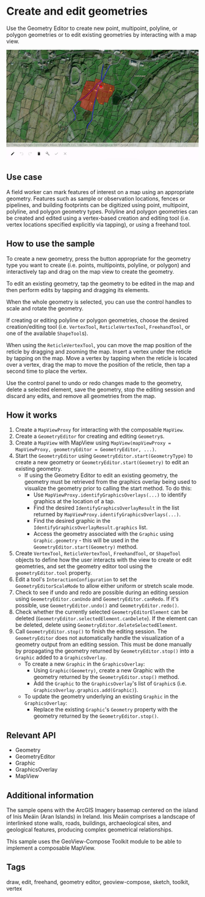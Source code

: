 # Create and edit geometries

Use the Geometry Editor to create new point, multipoint, polyline, or polygon geometries or to edit existing geometries by interacting with a map view.

![CreateAndEditGeometries](create-and-edit-geometries.png)

## Use case

A field worker can mark features of interest on a map using an appropriate geometry. Features such as sample or observation locations, fences or pipelines, and building footprints can be digitized using point, multipoint, polyline, and polygon geometry types. Polyline and polygon geometries can be created and edited using a vertex-based creation and editing tool (i.e. vertex locations specified explicitly via tapping), or using a freehand tool.

## How to use the sample

To create a new geometry, press the button appropriate for the geometry type you want to create (i.e. points, multipoints, polyline, or polygon) and interactively tap and drag on the map view to create the geometry.

To edit an existing geometry, tap the geometry to be edited in the map and then perform edits by tapping and dragging its elements.

When the whole geometry is selected, you can use the control handles to scale and rotate the geometry.

If creating or editing polyline or polygon geometries, choose the desired creation/editing tool (i.e. `VertexTool`, `ReticleVertexTool`, `FreehandTool`, or one of the available `ShapeTool`s).

When using the `ReticleVertexTool`, you can move the map position of the reticle by dragging and zooming the map. Insert a vertex under the reticle by tapping on the map. Move a vertex by tapping when the reticle is located over a vertex, drag the map to move the position of the reticle, then tap a second time to place the vertex.

Use the control panel to undo or redo changes made to the geometry, delete a selected element, save the geometry, stop the editing session and discard any edits, and remove all geometries from the map.

## How it works

1. Create a `MapViewProxy` for interacting with the composable `MapView`.
2. Create a `GeometryEditor` for creating and editing `Geometry`s.
3. Create a `MapView` with MapView using `MapView(mapViewProxy = MapViewProxy, geometryEditor = GeometryEditor, ...)`.
4. Start the `GeometryEditor` using `GeometryEditor.start(GeometryType)` to create a new geometry or `GeometryEditor.start(Geometry)` to edit an existing geometry.
    * If using the Geometry Editor to edit an existing geometry, the geometry must be retrieved from the graphics overlay being used to visualize the geometry prior to calling the start method. To do this:
        * Use `MapViewProxy.identifyGraphicsOverlays(...)` to identify graphics at the location of a tap.
        * Find the desired `IdentifyGraphicsOverlayResult` in the list returned by `MapViewProxy.identifyGraphicsOverlays(...)`.
        * Find the desired graphic in the `IdentifyGraphicsOverlayResult.graphics` list.
        * Access the geometry associated with the `Graphic` using `Graphic.geometry` - this will be used in the `GeometryEditor.start(Geometry)` method.
5. Create `VertexTool`, `ReticleVertexTool`, `FreehandTool`, or `ShapeTool` objects to define how the user interacts with the view to create or edit geometries, and set the geometry editor tool using the `geometryEditor.tool` property.
6. Edit a tool's `InteractionConfiguration` to set the `GeometryEditorScaleMode` to allow either uniform or stretch scale mode.
7. Check to see if undo and redo are possible during an editing session using `GeometryEditor.canUndo` and `GeometryEditor.canRedo`. If it's possible, use `GeometryEditor.undo()` and `GeometryEditor.redo()`.
8. Check whether the currently selected `GeometryEditorElement` can be deleted (`GeometryEditor.selectedElement.canDelete`). If the element can be deleted, delete using `GeometryEditor.deleteSelectedElement`.
9. Call `GeometryEditor.stop()` to finish the editing session. The `GeometryEditor` does not automatically handle the visualization of a geometry output from an editing session. This must be done manually by propagating the geometry returned by `GeometryEditor.stop()` into a `Graphic` added to a `GraphicsOverlay`.
    * To create a new `Graphic` in the `GraphicsOverlay`:
        * Using `Graphic(Geometry)`, create a new Graphic with the geometry returned by the `GeometryEditor.stop()` method.
        * Add the `Graphic` to the `GraphicsOverlay`'s list of `Graphic`s (i.e. `GraphicsOverlay.graphics.add(Graphic)`).
    * To update the geometry underlying an existing `Graphic` in the `GraphicsOverlay`:
        * Replace the existing `Graphic`'s `Geometry` property with the geometry returned by the `GeometryEditor.stop()`.

## Relevant API

* Geometry
* GeometryEditor
* Graphic
* GraphicsOverlay
* MapView

## Additional information

The sample opens with the ArcGIS Imagery basemap centered on the island of Inis Meáin (Aran Islands) in Ireland. Inis Meáin comprises a landscape of interlinked stone walls, roads, buildings, archaeological sites, and geological features, producing complex geometrical relationships.

This sample uses the GeoView-Compose Toolkit module to be able to implement a composable MapView.

## Tags

draw, edit, freehand, geometry editor, geoview-compose, sketch, toolkit, vertex
